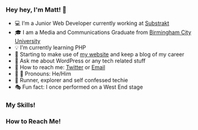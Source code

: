 ### Hey hey, I'm Matt! 👋

- :computer: I’m a Junior Web Developer currently working at [Substrakt](https://substrakt.com/)
- :mortar_board: I am a Media and Communications Graduate from [Birmingham City University](https://www.bcu.ac.uk/)
- :bulb: I’m currently learning PHP
- :blue_book: Starting to make use of [my website](https://www.mattbournemedia.co.uk) and keep a blog of my career
- :speech_balloon: Ask me about WordPress or any tech related stuff
- :rocket: How to reach me: [Twitter](https://twitter.com/iammattbourne) or [Email](mailto:mattbournemedia.co.uk)
- :man: :blue_book: Pronouns: He/Him
- :running: Runner, explorer and self confessed techie
- :performing_arts: Fun fact: I once performed on a West End stage

### My Skills!


### How to Reach Me!
